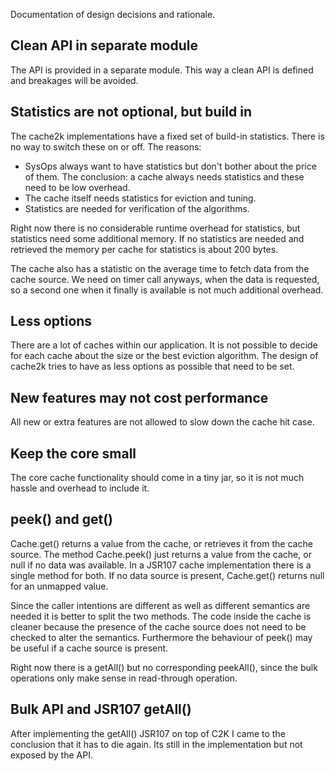 Documentation of design decisions and rationale.

## Clean API in separate module

The API is provided in a separate module. This way a clean API is defined and
breakages will be avoided.

## Statistics are not optional, but build in

The cache2k implementations have a fixed set of build-in statistics. There is
no way to switch these on or off. The reasons:

* SysOps always want to have statistics but don't bother about the price of them.
  The conclusion: a cache always needs statistics and these need to be low overhead.
* The cache itself needs statistics for eviction and tuning.
* Statistics are needed for verification of the algorithms.

Right now there is no considerable runtime overhead for statistics, but
statistics need some additional memory. If no statistics are needed and
retrieved the memory per cache for statistics is about 200 bytes.

The cache also has a statistic on the average time to fetch data from the cache source.
We need on timer call anyways, when the data is requested, so a second one when it
finally is available is not much additional overhead.

## Less options

There are a lot of caches within our application. It is not possible to decide
for each cache about the size or the best eviction algorithm. The design of
cache2k tries to have as less options as possible that need to be set.

## New features may not cost performance

All new or extra features are not allowed to slow down the cache hit case.

## Keep the core small

The core cache functionality should come in a tiny jar, so it is not much
hassle and overhead to include it.

## peek() and get()

Cache.get() returns a value from the cache, or retrieves it from the cache source.
The method Cache.peek() just returns a value from the cache, or null if no
data was available. In a JSR107 cache implementation there is a single method for both. If no data source
is present, Cache.get() returns null for an unmapped value.

Since the caller intentions are different as well as different semantics are
needed it is better to split the two methods. The code inside the cache
is cleaner because the presence of the cache source does not need to be checked
to alter the semantics. Furthermore the behaviour of peek() may be useful if
a cache source is present.

Right now there is a getAll() but no corresponding peekAll(), since the bulk
operations only make sense in read-through operation.

## Bulk API and JSR107 getAll()

After implementing the getAll() JSR107 on top of C2K I came to the conclusion that
it has to die again. Its still in the implementation but not exposed by the API.










